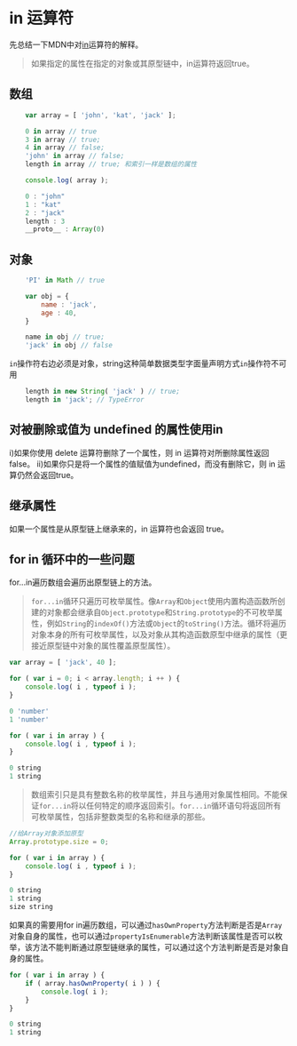 # in 运算符

先总结一下MDN中对[in](https://developer.mozilla.org/zh-CN/docs/Web/JavaScript/Reference/Operators/in)运算符的解释。

>如果指定的属性在指定的对象或其原型链中，in运算符返回true。
<!-- more -->

## 数组
```javascript
	var array = [ 'john', 'kat', 'jack' ];

	0 in array // true
	3 in array // true;
	4 in array // false;
	'john' in array // false;
	length in array // true; 和索引一样是数组的属性

	console.log( array );

	0 : "john"
	1 : "kat"
	2 : "jack"
	length : 3
	__proto__ : Array(0)
```
## 对象
```javascript
	'PI' in Math // true

	var obj = {
		name : 'jack',
		age : 40,
	}

	name in obj // true;
	'jack' in obj // false
```

`in`操作符右边必须是对象，string这种简单数据类型字面量声明方式`in`操作符不可用
```javascript
	length in new String( 'jack' ) // true;
	length in 'jack'; // TypeError
```

## 对被删除或值为 undefined 的属性使用in
i)如果你使用 delete 运算符删除了一个属性，则 in 运算符对所删除属性返回 false。
ii)如果你只是将一个属性的值赋值为undefined，而没有删除它，则 in 运算仍然会返回true。

## 继承属性
如果一个属性是从原型链上继承来的，in 运算符也会返回 true。

## for in 循环中的一些问题

for...in遍历数组会遍历出原型链上的方法。
>`for...in`循环只遍历可枚举属性。像`Array`和`Object`使用内置构造函数所创建的对象都会继承自`Object.prototype`和`String.prototype`的不可枚举属性，例如`String`的`indexOf()`方法或`Object`的`toString()`方法。循环将遍历对象本身的所有可枚举属性，以及对象从其构造函数原型中继承的属性（更接近原型链中对象的属性覆盖原型属性）。

```javascript
var array = [ 'jack', 40 ];

for ( var i = 0; i < array.length; i ++ ) {
	console.log( i , typeof i );
}

0 'number'
1 'number'

for ( var i in array ) {
	console.log( i , typeof i );
}

0 string
1 string
```
>数组索引只是具有整数名称的枚举属性，并且与通用对象属性相同。不能保证`for...in`将以任何特定的顺序返回索引。`for...in`循环语句将返回所有可枚举属性，包括非整数类型的名称和继承的那些。

```javascript
//给Array对象添加原型
Array.prototype.size = 0;

for ( var i in array ) {
	console.log( i , typeof i );
}

0 string
1 string
size string
```
如果真的需要用for in遍历数组，可以通过`hasOwnProperty`方法判断是否是`Array`对象自身的属性，也可以通过`propertyIsEnumerable`方法判断该属性是否可以枚举，该方法不能判断通过原型链继承的属性，可以通过这个方法判断是否是对象自身的属性。

```javascript
for ( var i in array ) {
	if ( array.hasOwnProperty( i ) ) {
		console.log( i );
	}
}

0 string
1 string
```
